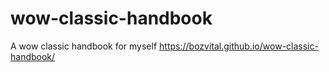 # wow-classic-handbook
A wow classic handbook for myself
https://bozvital.github.io/wow-classic-handbook/
